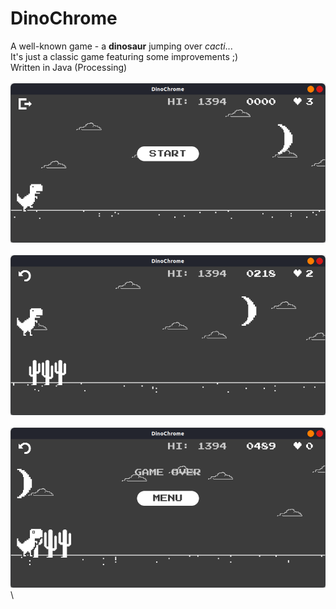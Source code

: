 # DinoChrome
A well-known game - a __dinosaur__ jumping over *cacti*...\
It's just a classic game featuring some improvements ;)\
Written in Java (Processing)\
\
![](./images/example_1.png)\
\
![](./images/example_2.png)\
\
![](./images/example_3.png)\

